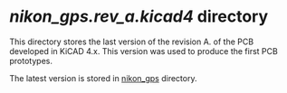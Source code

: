 # *nikon_gps.rev_a.kicad4* directory

This directory stores the last version of the revision A. of the PCB developed in KiCAD 4.x. This version was used to produce the first PCB prototypes.

The latest version is stored in [nikon_gps](../../../../pcb/nikon_gps) directory.
